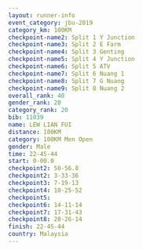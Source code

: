 ```yaml
---
layout: runner-info 
event_category: jbu-2019 
category_km: 100KM 
checkpoint-name2: Split 1 Y Junction  
checkpoint-name3: Split 2 E Farm  
checkpoint-name4: Split 3 Genting  
checkpoint-name5: Split 4 Y Junction 
checkpoint-name6: Split 5 ATV 
checkpoint-name7: Split 6 Nuang 1 
checkpoint-name8: Split 7 G Nuang 
checkpoint-name9: Split 8 Nuang 2 
overall_rank: 40
gender_rank: 20
category_rank: 20
bib: 11039
name: LEW LIAN FUI
distance: 100KM
category: 100KM Men Open
gender: Male
time: 22-45-44
start: 0-00.0
checkpoint2: 50-56.8
checkpoint2: 3-33-36
checkpoint3: 7-19-13
checkpoint4: 10-25-52
checkpoint5: 
checkpoint6: 14-11-14
checkpoint7: 17-31-43
checkpoint8: 20-26-14
finish: 22-45-44
country: Malaysia
---
```

